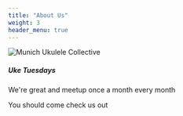 ```yaml
---
title: "About Us"
weight: 3
header_menu: true
---
```


![Munich Ukulele Collective](/images/orga.jpeg)

##### Uke Tuesdays

We're great and meetup once a month every month

You should come check us out
